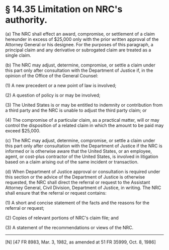 # § 14.35   Limitation on NRC's authority.

(a) The NRC shall effect an award, compromise, or settlement of a claim hereunder in excess of $25,000 only with the prior written approval of the Attorney General or his designee. For the purposes of this paragraph, a principal claim and any derivative or subrogated claim are treated as a single claim.


(b) The NRC may adjust, determine, compromise, or settle a claim under this part only after consultation with the Department of Justice if, in the opinion of the Office of the General Counsel:


(1) A new precedent or a new point of law is involved;


(2) A question of policy is or may be involved;


(3) The United States is or may be entitled to indemnity or contribution from a third party and the NRC is unable to adjust the third party claim; or


(4) The compromise of a particular claim, as a practical matter, will or may control the disposition of a related claim in which the amount to be paid may exceed $25,000.


(c) The NRC may adjust, determine, compromise, or settle a claim under this part only after consultation with the Department of Justice if the NRC is informed or is otherwise aware that the United States, or an employee, agent, or cost-plus contractor of the United States, is involved in litigation based on a claim arising out of the same incident or transaction.


(d) When Department of Justice approval or consultation is required under this section or the advice of the Department of Justice is otherwise requested, the NRC shall direct the referral or request to the Assistant Attorney General, Civil Division, Department of Justice, in writing. The NRC shall ensure that the referral or request contains:


(1) A short and concise statement of the facts and the reasons for the referral or request;


(2) Copies of relevant portions of NRC's claim file; and


(3) A statement of the recommendations or views of the NRC.



---

[N] [47 FR 8983, Mar. 3, 1982, as amended at 51 FR 35999, Oct. 8, 1986]




